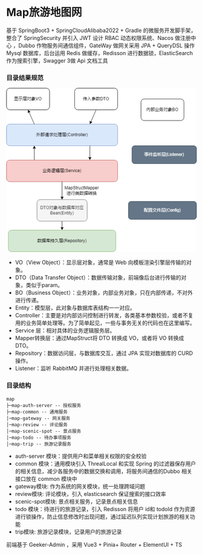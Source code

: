 # Map旅游地图网

基于 SpringBoot3 + SpringCloudAlibaba2022 + Gradle 的微服务开发脚手架，整合了 SpringSecurity 并引入 JWT 设计 RBAC
动态权限系统、Nacos 做注册中心 ，Dubbo 作物服务间通信组件，GateWay 做网关采用 JPA + QueryDSL 操作 Mysql 数据库，后台运用
Redis 做缓存，Redisson 进行数据锁，ElasticSearch 作为搜索引擎，Swagger 3做 Api 文档工具

### 目录结果规范
![目录结果规范](doc/目录结果规范.png)
- VO（View Object）：显示层对象，通常是 Web 向模板渲染引擎层传输的对象。
- DTO（Data Transfer Object）：数据传输对象，前端像后台进行传输的对象，类似于param。
- BO（Business Object）：业务对象，内部业务对象，只在内部传递，不对外进行传递。
- Entity：模型层，此对象与数据库表结构一一对应。
- Controller：主要是对内部访问控制进行转发，各类基本参数校验，或者不复用的业务简单处理等。为了简单起见，一些与事务无关的代码也在这里编写。
- Service 层：相对具体的业务逻辑服务层。
- Mapper转换层：通过MapStruct将 DTO 转换成 VO，或者将 VO 转换成 DTO。
- Repository：数据访问层，与数据库交互，通过 JPA 实现对数据库的 CURD 操作。
- Listener：监听 RabbitMQ 并进行处理相关数据。

### 目录结构
```text
map
├─map-auth-server -- 授权服务
├─map-common -- 通用服务
│─map-gateway -- 网关服务
│─map-review -- 评论服务
│─map-scenic-spot -- 景点服务
│─map-todo -- 待办事项服务
│─map-trip -- 旅游记录服务
```

- auth-server 模块：提供用户和菜单相关权限的安全校验
- common 模块：通用模块引入 ThrealLocal 和实现 Spring 的过滤器保存用户的相关信息，减少各服务中的数据交换和调用，将服务间通信的Dubbo 相关接口放在 common 模块中
- gateway模块: 作为系统的网关模块，统一处理跨域问题
- review模块: 评论模块，引入 elasticsearch 保证搜索的接口效率
- scenic-spot模块: 景点相关服务，记录景点相关信息
- todo 模块：待进行的旅游记录，引入 Redisson 将用户 id和 todoId 作为资源进行锁操作，防止信息修改时出现问题，通过延迟队列实现计划旅游的相关功能
- trip模块: 旅游记录模块，记录用户的旅游记录



前端基于 Geeker-Admin ，采用 Vue3 + Pinia+ Router + ElementUI + TS